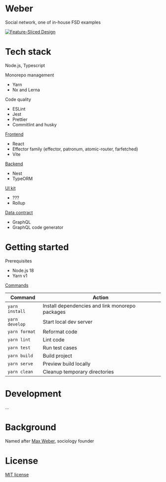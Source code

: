 # Weber

Social network, one of in-house FSD examples

[![Feature-Sliced Design][shields-fsd-image]](https://feature-sliced.design/)

# Tech stack

Node.js, Typescript

Monorepo management

- Yarn
- Nx and Lerna

Code quality

- ESLint
- Jest
- Prettier
- Commitlint and husky

[Frontend](./packages/frontend)

- React 
- Effector family (effector, patronum, atomic-router, farfetched)
- Vite

[Backend](./packages/backend)

- Nest
- TypeORM

[UI kit](./packages/ui)

- ???
- Rollup

[Data contract](./packages/schema)

- GraphQL
- GraphQL code generator

# Getting started

Prerequisites

- Node.js 18
- Yarn v1

[Commands](./package.json)

| Command        | Action                                          |
|----------------|-------------------------------------------------|
| `yarn install` | Install dependencies and link monorepo packages |
| `yarn develop` | Start local dev server                          |
| `yarn format`  | Reformat code                                   |
| `yarn lint`    | Lint code                                       |
| `yarn test`    | Run test cases                                  |
| `yarn build`   | Build project                                   |
| `yarn serve`   | Preview build locally                           |
| `yarn clean`   | Cleanup temporary directories                   |

# Development

...

# Background

Named after [Max Weber](https://en.wikipedia.org/wiki/Max_Weber), sociology founder

# License

[MIT license](./license.md)

[shields-fsd-image]: https://img.shields.io/badge/Feature--Sliced-Design-FFF?logoWidth=32&style=flat-square&logo=data:image/png;base64,iVBORw0KGgoAAAANSUhEUgAAACAAAAAgCAYAAABzenr0AAAACXBIWXMAAAsTAAALEwEAmpwYAAAAAXNSR0IArs4c6QAAAARnQU1BAACxjwv8YQUAAADJSURBVHgB7dfhCYMwEAXgd8UBHKHdoCOkI3SEblInaUfoCO0GbtCMkA3i5YeQH2I8OHIB/UAEeaiYx0koMhg6wVjHh8eeEVfgD0O0+xKaS0vwEuQHIvLQFGUclDUxiG6C/AhlqQNPGDrmQOrAA4Y61BV4jnzyC7U74PkFLvmFJjowoJ6AhRf4YruRP2FYC/CK9ny6zg/k/PrwijIOBSmT5Ys/uiY68Bbkw4aMz+75Q/OijIOyY2NiTroxuRcHi1BagrMg30OZeQknPcrQWNgGlSgAAAAASUVORK5CYII=
